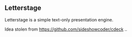 ## Letterstage

Letterstage is a simple text-only presentation engine.

Idea stolen from https://github.com/sideshowcoder/cdeck ..
